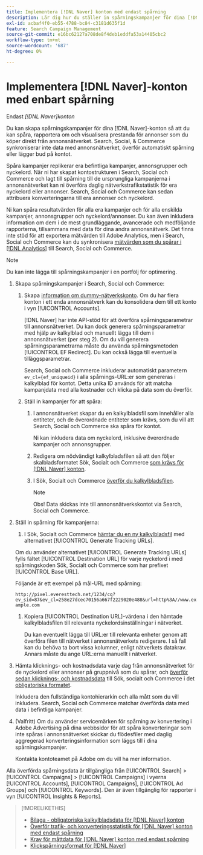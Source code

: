 ```yaml
---
title: Implementera [!DNL Naver] konton med endast spårning
description: Lär dig hur du ställer in spårningskampanjer för dina [!DNL Naver] konton så att du kan spåra, rapportera om och visualisera prestanda för annonser som du köper direkt från annonsnätverket.
exl-id: acbaf4f0-eb55-4788-bc84-c3181d635f1d
feature: Search Campaign Management
source-git-commit: e16bc62127a708de8f4deb1eddfa53a14405cbc2
workflow-type: tm+mt
source-wordcount: '687'
ht-degree: 0%

---
```


# Implementera [!DNL Naver]-konton med enbart spårning

Endast *[!DNL Naver]konton*

Du kan skapa spårningskampanjer för dina [!DNL Naver]-konton så att du kan spåra, rapportera om och visualisera prestanda för annonser som du köper direkt från annonsnätverket. Search, Social, &amp; Commerce synkroniserar inte data med annonsnätverket, överför automatiskt spårning eller lägger bud på kontot.

Spåra kampanjer replikerar era befintliga kampanjer, annonsgrupper och nyckelord. När ni har skapat kontostrukturen i Search, Social och Commerce och lagt till spårning till de ursprungliga kampanjerna i annonsnätverket kan ni överföra daglig nätverkstrafikstatistik för era nyckelord eller annonser. Search, Social och Commerce kan sedan attribuera konverteringarna till era annonser och nyckelord.

Ni kan spåra resultatvärden för alla era kampanjer och för alla enskilda kampanjer, annonsgrupper och nyckelord/annonser. Du kan även inkludera information om dem i de mest grundläggande, avancerade och medföljande rapporterna, tillsammans med data för dina andra annonsnätverk. Det finns inte stöd för att exportera mätvärden till Adobe Analytics, men i Search, Social och Commerce kan du synkronisera [mätvärden som du spårar i [!DNL Analytics]](/help/integrations/analytics/analytics-data-in-advertising.md) till Search, Social och Commerce.

>[!NOTE]
>
>Du kan inte lägga till spårningskampanjer i en portfölj för optimering.

1. Skapa spårningskampanjer i Search, Social och Commerce:

   1. Skapa [information om dummy-nätverkskonto](/help/search-social-commerce/campaign-management/accounts/ad-network-account-manage.md). Om du har flera konton i ett enda annonsnätverk kan du konsolidera dem till ett konto i vyn [!UICONTROL Accounts].

      [!DNL Naver] har inte API-stöd för att överföra spårningsparametrar till annonsnätverket. Du kan dock generera spårningsparametrar med hjälp av kalkylblad och manuellt lägga till dem i annonsnätverket (per steg 2). Om du vill generera spårningsparametrarna måste du använda spårningsmetoden [!UICONTROL EF Redirect]. Du kan också lägga till eventuella tilläggsparametrar.

      Search, Social och Commerce inkluderar automatiskt parametern `ev_cl={ef_uniqueid}` i alla spårnings-URL:er som genereras i kalkylblad för kontot. Detta unika ID används för att matcha kampanjdata med alla kostnader och klicka på data som du överför.

   1. Ställ in kampanjer för att spåra:

      1. I annonsnätverket skapar du en kalkylbladsfil som innehåller alla entiteter, och de överordnade entiteter som krävs, som du vill att Search, Social och Commerce ska spåra för kontot.

         Ni kan inkludera data om nyckelord, inklusive överordnade kampanjer och annonsgrupper.

      1. Redigera om nödvändigt kalkylbladsfilen så att den följer skalbladsformatet Sök, Socialt och Commerce [som krävs för  [!DNL Naver] konton](/help/search-social-commerce/campaign-management/bulksheets/bulksheet-data-formats/bulksheet-data-naver.md).

      1. I Sök, Socialt och Commerce [överför du kalkylbladsfilen](/help/search-social-commerce/campaign-management/bulksheets/bulksheet-upload.md).

         >[!NOTE]
         >
         >Obs! Data skickas inte till annonsnätverkskontot via Search, Social och Commerce.

1. Ställ in spårning för kampanjerna:

   1. I Sök, Socialt och Commerce [hämtar du en ny kalkylbladsfil](/help/search-social-commerce/campaign-management/bulksheets/bulksheet-download.md) med alternativet [!UICONTROL Generate Tracking URLs].

   Om du använder alternativet [!UICONTROL Generate Tracking URLs] fylls fältet [!UICONTROL Destination URL] för varje nyckelord i med spårningskoden Sök, Socialt och Commerce som har prefixet [!UICONTROL Base URL].

   Följande är ett exempel på mål-URL med spårning:

   ```http://pixel.everesttech.net/1234/cq?ev_sid=87&ev_cl=258e27dcec70156a667f2229020e488&url=http%3A//www.example.com```

   1. Kopiera [!UICONTROL Destination URL]-värdena i den hämtade kalkylbladsfilen till relevanta nyckelordsinställningar i nätverket.

      Du kan eventuellt lägga till URL:er till relevanta enheter genom att överföra filen till nätverket i annonsnätverkets redigerare. I så fall kan du behöva ta bort vissa kolumner, enligt nätverkets datakrav. Annars måste du ange URL:erna manuellt i nätverket.

1. Hämta klicknings- och kostnadsdata varje dag från annonsnätverket för de nyckelord eller annonser på gruppnivå som du spårar, och [överför sedan klicknings- och kostnadsdata](/help/search-social-commerce/tools/metrics-upload-tracking-campaigns/naver-tracking-campaigns-upload-metrics.md) till Sök, socialt och Commerce i det [obligatoriska formatet](/help/search-social-commerce/tools/metrics-upload-tracking-campaigns/naver-tracking-campaigns-data-requirements.md).

   Inkludera den fullständiga kontohierarkin och alla mått som du vill inkludera. Search, Social och Commerce matchar överförda data med data i befintliga kampanjer.

1. (Valfritt) Om du använder servicemärken för spårning av konvertering i Adobe Advertising på dina webbsidor för att spåra konverteringar som inte spåras i annonsnätverket skickar du flödesfiler med daglig aggregerad konverteringsinformation som läggs till i dina spårningskampanjer.

   Kontakta kontoteamet på Adobe om du vill ha mer information.

Alla överförda spårningsdata är tillgängliga från [!UICONTROL Search] > [!UICONTROL Campaigns] > [!UICONTROL Campaigns] i vyerna [!UICONTROL Accounts], [!UICONTROL Campaigns], [!UICONTROL Ad Groups] och [!UICONTROL Keywords]. Den är även tillgänglig för rapporter i vyn [!UICONTROL Insights & Reports].

>[!MORELIKETHIS]
>
>* [Bilaga - obligatoriska kalkylbladsdata för [!DNL Naver] konton](/help/search-social-commerce/campaign-management/bulksheets/bulksheet-data-formats/bulksheet-data-naver.md)
>* [Överför trafik- och konverteringsstatistik för [!DNL Naver] konton med endast spårning](/help/search-social-commerce/tools/metrics-upload-tracking-campaigns/naver-tracking-campaigns-upload-metrics.md)
>* [Krav för måttdata för [!DNL Naver] konton med endast spårning](/help/search-social-commerce/tools/metrics-upload-tracking-campaigns/naver-tracking-campaigns-data-requirements.md)
>* [Klickspårningsformat för [!DNL Naver]](/help/search-social-commerce/tracking/formats-click-tracking-naver.md)
